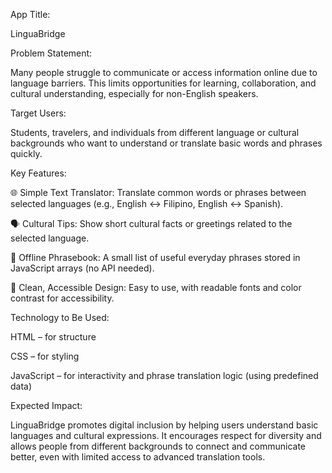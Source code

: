 App Title:

LinguaBridge

Problem Statement:

Many people struggle to communicate or access information online due to language barriers. This limits opportunities for learning, collaboration, and cultural understanding, especially for non-English speakers.

Target Users:

Students, travelers, and individuals from different language or cultural backgrounds who want to understand or translate basic words and phrases quickly.

Key Features:

🌐 Simple Text Translator: Translate common words or phrases between selected languages (e.g., English ↔ Filipino, English ↔ Spanish).

🗣️ Cultural Tips: Show short cultural facts or greetings related to the selected language.

💬 Offline Phrasebook: A small list of useful everyday phrases stored in JavaScript arrays (no API needed).

🎨 Clean, Accessible Design: Easy to use, with readable fonts and color contrast for accessibility.

Technology to Be Used:

HTML – for structure

CSS – for styling

JavaScript – for interactivity and phrase translation logic (using predefined data)

Expected Impact:

LinguaBridge promotes digital inclusion by helping users understand basic languages and cultural expressions. It encourages respect for diversity and allows people from different backgrounds to connect and communicate better, even with limited access to advanced translation tools.
